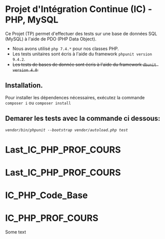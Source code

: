 # Projet d'Intégration Continue (IC) - PHP, MySQL
Ce Projet (TP) permet d'effectuer des tests sur une base de données SQL (MySQL) à l'aide de PDO (PHP Data Object).
- Nous avons utilisé `php 7.4.*` pour nos classes PHP.
- Les tests unitaires sont écris à l'aide du framework `phpunit version 9.4.2`.  
- ~~Les tests de bases de donnée sont écris à l'aide du framework `dbunit version 4.0`.~~

## Installation.
Pour installer les dépendences nécessaires, exécutez la commande `composer i` ou `composer install`

## Demarer les tests avec la commande ci dessous:
_`vendor/bin/phpunit --bootstrap vendor/autoload.php test`_
# Last_IC_PHP_PROF_COURS
# Last_IC_PHP_PROF_COURS
# IC_PHP_Code_Base
# IC_PHP_PROF_COURS

Some text
